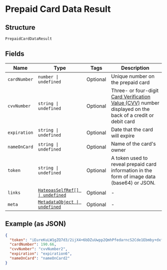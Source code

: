 
# Prepaid Card Data Result

## Structure

`PrepaidCardDataResult`

## Fields

| Name | Type | Tags | Description |
|  --- | --- | --- | --- |
| `cardNumber` | `number \| undefined` | Optional | Unique number on the prepaid card |
| `cvvNumber` | `string \| undefined` | Optional | Three- or four-digit [Card Verification Value (CVV)](#/rest/models/structures/cvv) number displayed on the back of a credit or debit card |
| `expiration` | `string \| undefined` | Optional | Date that the card will expire |
| `nameOnCard` | `string \| undefined` | Optional | Name of the card's owner |
| `token` | `string \| undefined` | Optional | A token used to reveal prepaid card information in the form of image data (base64) or JSON. |
| `links` | [`HateoasSelfRef[] \| undefined`](../../doc/models/hateoas-self-ref.md) | Optional | - |
| `meta` | [`MetadataObject \| undefined`](../../doc/models/metadata-object.md) | Optional | - |

## Example (as JSON)

```json
{
  "token": "iEureKuLW1gZQ7d3/2ijX4+6bDZuUwpp2QmhPfedarncS2Cde1Ebmby+dxfeP7+Iaty9YYCLFwY42HHOm03dliH7Jp0Yo/sjOb/FmSQ3IOVYpNSYBcZYGmgpyBEG9gPa2HRIKK8+NcPVjjb+0gfqFAI52Emk0P+VPaBZ2NgsENV/I4MuIkWsUXha3QZh49a0EK3wO14jwR4BosY/rk0/9F5uJEWUjv8gvPej+dCFyMnybjj6jPK9f/gFlPUYVHuS",
  "cardNumber": 190.66,
  "cvvNumber": "cvvNumber2",
  "expiration": "expiration6",
  "nameOnCard": "nameOnCard2"
}
```

